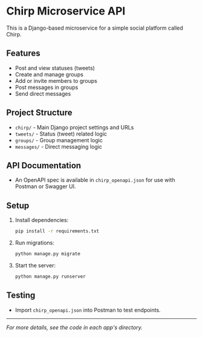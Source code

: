 # Chirp Microservice API

This is a Django-based microservice for a simple social platform called Chirp.

## Features
- Post and view statuses (tweets)
- Create and manage groups
- Add or invite members to groups
- Post messages in groups
- Send direct messages

## Project Structure
- `chirp/` - Main Django project settings and URLs
- `tweets/` - Status (tweet) related logic
- `groups/` - Group management logic
- `messages/` - Direct messaging logic

## API Documentation
- An OpenAPI spec is available in `chirp_openapi.json` for use with Postman or Swagger UI.

## Setup
1. Install dependencies:
   ```bash
   pip install -r requirements.txt
   ```
2. Run migrations:
   ```bash
   python manage.py migrate
   ```
3. Start the server:
   ```bash
   python manage.py runserver
   ```

## Testing
- Import `chirp_openapi.json` into Postman to test endpoints.

---

*For more details, see the code in each app's directory.*
